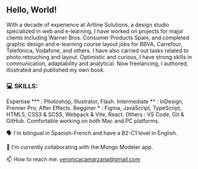 ## Hello, World!

With a decade of experience at Artline Solutions, a design studio specialized in web and e-learning, I have worked on projects for major clients including Warner Bros. Consumer Products Spain, and completed graphic design and e-learning course layout jobs for BBVA, Carrefour, Telefónica, Vodafone, and others. I have also carried out tasks related to photo retouching and layout. Optimistic and curious, I have strong skills in communication, adaptability and analytical. Now freelancing, I authored, illustrated and published my own book.


### 💻 SKILLS:  
Expertise     *** : Photoshop, Illustrator, Flash.
Intermediate  **  : InDesign, Premier Pro, After Effects.
Begginer      *   : Figma, JavaScript, TypeScript, HTML5, CSS3 & SCSS, Webpack & Vite, React.
Others            : VS Code, Git & GitHub.
Comfortable working on both Mac and PC platforms.


🗣  I'm bilingual in Spanish-French and have a B2-C1 level in English.

👯  I'm currently collaborating with the Mongo Modeler app.

📫  How to reach me: veronicacamarzana@gmail.com


